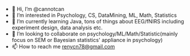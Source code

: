 - 👋 Hi, I’m @cannotcan
- 👀 I’m interested in Psychology, CS, DataMining, ML, Math, Statistics
- 🌱 I’m currently learning Java, tons of things about EEG/fNIRS including experiment design, data analysis etc.
- 💞️ I’m looking to collaborate on psychology/ML/Math/Statistic(mainly focus on SEM or Bayesian statistics' appliance in psychology)
- 📫 How to reach me renycn78@gmail.com

<!---
cannotcan/cannotcan is a ✨ special ✨ repository because its `README.md` (this file) appears on your GitHub profile.
You can click the Preview link to take a look at your changes.
--->
